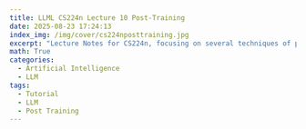 ```yaml
---
title: LLML CS224n Lecture 10 Post-Training
date: 2025-08-23 17:24:13
index_img: /img/cover/cs224nposttraining.jpg
excerpt: "Lecture Notes for CS224n, focusing on several techniques of post-training."
math: True
categories:
  - Artificial Intelligence
  - LLM
tags:
  - Tutorial
  - LLM
  - Post Training
---
```


<style>
  html, body, .markdown-body {
    font-family: Georgia, sans, serif;
  }
</style>